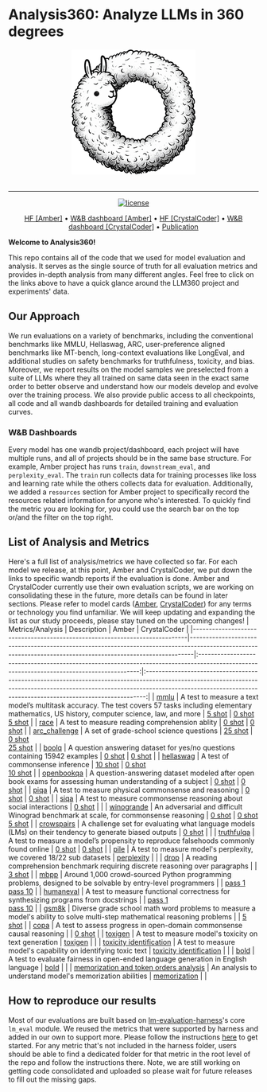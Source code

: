 # Analysis360: Analyze LLMs in 360 degrees

<div align="center">
   <img src="./docs/imgs/logo-web250.png"><br><br>
</div>

---

<p align="center">
   <a href="https://github.com/LLM360/Analysis360/blob/dev/LICENSE"><img src="https://img.shields.io/badge/License-Apache_2.0-blue.svg" alt="license"></a>
</p>
<p align="center">
  <a href="https://huggingface.co/LLM360/Amber">HF [Amber]</a> •
  <a href="https://wandb.ai/llm360/Amber">W&B dashboard [Amber]</a> •
  <a href="https://huggingface.co/LLM360/CrystalCoder">HF [CrystalCoder]</a> •
  <a href="https://wandb.ai/llm360/CrystalCoder">W&B dashboard [CrystalCoder]</a> •
  <a href="">Publication</a>
</p>

**Welcome to Analysis360!**
<br/>

This repo contains all of the code that we used for model evaluation and analysis. It serves as the single source of truth for all evaluation metrics and provides in-depth analysis from many different angles. Feel free to click on the links above to have a quick glance around the LLM360 project and experiments' data.

## Our Approach 

We run evaluations on a variety of benchmarks, including the conventional benchmarks like MMLU, Hellaswag, ARC, user-preference aligned benchmarks like MT-bench, long-context evaluations like LongEval, and additional studies on safety benchmarks for truthfulness, toxicity, and bias. Moreover, we report results on the model samples we preselected from a suite of LLMs where they all trained on same data seen in the exact same order to better observe and understand how our models develop and evolve over the training process. We also provide public access to all checkpoints, all code and all wandb dashboards for detailed training and evaluation curves. 

### W&B Dashboards
Every model has one wandb project/dashboard, each project will have multiple runs, and all of projects should be in the same base structure. For example, Amber project has runs `train`, `downstream_eval`, and `perplexity_eval`. The `train` run collects data for training processes like loss and learning rate while the others collects data for evaluation. Additionally, we added a `resources` section for Amber project to specifically record the resources related information for anyone who's interested. To quickly find the metric you are looking for, you could use the search bar on the top or/and the filter on the top right.

## List of Analysis and Metrics

Here's a full list of analysis/metrics we have collected so far. For each model we release, at this point, Amber and CrystalCoder, we put down the links to specific wandb reports if the evaluation is done. Amber and CrystalCoder currently use their own evaluation scripts, we are working on consolidating these in the future, more details can be found in later sections. Please refer to model cards ([Amber](https://huggingface.co/LLM360/Amber), [CrystalCoder](https://huggingface.co/LLM360/CrystalCoder)) for any terms or technology you find unfamiliar. We will keep updating and expanding the list as our study proceeds, please stay tuned on the upcoming changes!
| Metrics/Analysis                                                           | Description                                                                                                                                                 |                                                                   Amber                                                                   |                                                                                                                CrystalCoder                                                                                                                |
|----------------------------------------------------------------------------|-------------------------------------------------------------------------------------------------------------------------------------------------------------|:-----------------------------------------------------------------------------------------------------------------------------------------:|:------------------------------------------------------------------------------------------------------------------------------------------------------------------------------------------------------------------------------------------:|
| [mmlu](https://arxiv.org/abs/2009.03300)                                   | A test to measure a text model’s multitask accuracy. The test covers 57 tasks including elementary mathematics, US history, computer science, law, and more |                         [5 shot](https://wandb.ai/llm360/Amber/reports/mmlu-23-12-05-12-00-27---Vmlldzo2MTc1Njkx)                         |             [0 shot](https://wandb.ai/llm360/CrystalCoder/reports/MMLU-0-shot-23-12-05-12-26-58---Vmlldzo2MTc1OTIw)<br>[5 shot](https://wandb.ai/llm360/CrystalCoder/reports/MMLU-5-shot-23-12-05-12-31-30---Vmlldzo2MTc1OTgy)             |
| [race](https://arxiv.org/abs/1704.04683)                                   | A test to measure reading comprehension ablity                                                                                                              |                         [0 shot](https://wandb.ai/llm360/Amber/reports/race-23-12-05-12-01-31---Vmlldzo2MTc1NzAw)                         |                                                                   [0 shot](https://wandb.ai/llm360/CrystalCoder/reports/RACE-0-shot-23-12-05-12-27-47---Vmlldzo2MTc1OTI5)                                                                  |
| [arc_challenge](https://arxiv.org/abs/1803.05457)                          | A set of grade-school science questions                                                                                                                     |                         [25 shot](https://wandb.ai/llm360/Amber/reports/arc-23-12-05-12-02-08---Vmlldzo2MTc1NzA5)                         |           [0 shot](https://wandb.ai/llm360/CrystalCoder/reports/ARC-C-0-shot-23-12-06-11-10-01---Vmlldzo2MTg3NjEz)<br>[25 shot](https://wandb.ai/llm360/CrystalCoder/reports/ARC-C-25-shot-23-12-06-11-08-46---Vmlldzo2MTg3NjA0)           |
| [boolq](https://arxiv.org/abs/1905.10044)                                  | A question answering dataset for yes/no questions containing 15942 examples                                                                                 |                         [0 shot](https://wandb.ai/llm360/Amber/reports/boolq-23-12-05-12-03-24---Vmlldzo2MTc1NzE3)                        |                                                                  [0 shot](https://wandb.ai/llm360/CrystalCoder/reports/BoolQ-0-shot-23-12-05-12-28-19---Vmlldzo2MTc1OTM3)                                                                  |
| [hellaswag](https://arxiv.org/abs/1905.07830)                              | A test of commonsense inference                                                                                                                             |                      [10 shot](https://wandb.ai/llm360/Amber/reports/hellaswag-23-12-05-12-03-55---Vmlldzo2MTc1NzIw)                      |       [0 shot](https://wandb.ai/llm360/CrystalCoder/reports/HellaSwag-0-shot-23-12-05-12-25-18---Vmlldzo2MTc1OTA0)<br>[10 shot](https://wandb.ai/llm360/CrystalCoder/reports/HellaSwag-10-shot-23-12-05-12-47-16---Vmlldzo2MTc2MTAz)       |
| [openbookqa](https://arxiv.org/abs/1809.02789)                             | A question-answering dataset modeled after open book exams for assessing human understanding of a subject                                                   |                      [0 shot](https://wandb.ai/llm360/Amber/reports/openbookqa-23-12-05-12-04-39---Vmlldzo2MTc1NzI1)                      |                                                               [0 shot](https://wandb.ai/llm360/CrystalCoder/reports/Openbook-QA-0-shot-23-12-05-12-48-00---Vmlldzo2MTc2MTE0)                                                               |
| [piqa](https://arxiv.org/abs/1911.11641)                                   | A test to measure physical commonsense and reasoning                                                                                                        |                         [0 shot](https://wandb.ai/llm360/Amber/reports/piqa-23-12-05-12-05-40---Vmlldzo2MTc1NzMy)                         |                                                                   [0 shot](https://wandb.ai/llm360/CrystalCoder/reports/PIQA-0-shot-23-12-05-12-46-47---Vmlldzo2MTc2MTAx)                                                                  |
| [siqa](https://arxiv.org/abs/1904.09728)                                   | A test to measure commonsense reasoning about social interactions                                                                                           |                         [0 shot](https://wandb.ai/llm360/Amber/reports/siqa-23-12-05-12-07-33---Vmlldzo2MTc1NzUw)                         |                                                                                                                                                                                                                                            |
| [winogrande](https://arxiv.org/abs/1907.10641)                             | An adversarial and difficult Winograd benchmark at scale, for commonsense reasoning                                                                         |                      [0 shot](https://wandb.ai/llm360/Amber/reports/winogrande-23-12-05-12-08-04---Vmlldzo2MTc1NzU1)                      |       [0 shot](https://wandb.ai/llm360/CrystalCoder/reports/Winogrande-0-shot-23-12-05-12-30-16---Vmlldzo2MTc1OTY5)<br>[5 shot](https://wandb.ai/llm360/CrystalCoder/reports/Winogrande-5-shot-23-12-05-12-28-46---Vmlldzo2MTc1OTQ3)       |
| [crowspairs](https://arxiv.org/abs/2010.00133)                             | A challenge set for evaluating what language models (LMs) on their tendency to generate biased outputs                                                      |                      [0 shot](https://wandb.ai/llm360/Amber/reports/crowspairs-23-12-05-12-08-51---Vmlldzo2MTc1NzYz)                      |                                                                                                                                                                                                                                            |
| [truthfulqa](https://arxiv.org/abs/2109.07958)                             | A test to measure a model’s propensity to reproduce falsehoods commonly found online                                                                        |                      [0 shot](https://wandb.ai/llm360/Amber/reports/truthfulqa-23-12-05-12-12-08---Vmlldzo2MTc1Nzg4)                      |                                                               [0 shot](https://wandb.ai/llm360/CrystalCoder/reports/Truthful-QA-0-shot-23-12-05-12-49-09---Vmlldzo2MTc2MTIx)                                                               |
| [pile](https://pile.eleuther.ai/)                                          | A test to measure model's perplexity, we covered 18/22 sub datasets                                                                                         |                                         [perplexity](https://wandb.ai/llm360/Amber/runs/ut4txpqk)                                         |                                                                                                                                                                                                                                            |
| [drop](https://arxiv.org/abs/1903.00161)                                   | A reading comprehension benchmark requiring discrete reasoning over paragraphs                                                                              |                                                                                                                                           |                                                                   [3 shot](https://wandb.ai/llm360/CrystalCoder/reports/DROP-3-shot-23-12-05-12-55-44---Vmlldzo2MTc2MTU1)                                                                  |
| [mbpp](https://arxiv.org/abs/2108.07732)                                   | Around 1,000 crowd-sourced Python programming problems, designed to be solvable by entry-level programmers                                                  |                                                                                                                                           |      [pass 1](https://wandb.ai/llm360/CrystalCoder/reports/MBPP-pass-1-t-0-1-23-12-05-12-42-33---Vmlldzo2MTc2MDcw)<br>[pass 10](https://wandb.ai/llm360/CrystalCoder/reports/MBPP-pass-10-t-0-1-23-12-05-12-41-45---Vmlldzo2MTc2MDYy)      |
| [humaneval](https://arxiv.org/abs/2107.03374)                              | A test to measure functional correctness for synthesizing programs from docstrings                                                                          |                                                                                                                                           | [pass 1](https://wandb.ai/llm360/CrystalCoder/reports/HumanEval-pass-1-t-0-2-23-12-05-12-45-51---Vmlldzo2MTc2MDk0)<br>[pass 10](https://wandb.ai/llm360/CrystalCoder/reports/HumanEval-pass-10-t-0-2-23-12-05-12-48-34---Vmlldzo2MTc2MTE2) |
| [gsm8k](https://arxiv.org/abs/2110.14168)                                  | Diverse grade school math word problems to measure a model's ability to solve multi-step mathematical reasoning problems                                    |                                                                                                                                           |                                                                  [5 shot](https://wandb.ai/llm360/CrystalCoder/reports/GSM8K-5-shot-23-12-05-12-50-29---Vmlldzo2MTc2MTI4)                                                                  |
| [copa](https://arxiv.org/abs/2203.08398)                                   | A test to assess progress in open-domain commonsense causal reasoning                                                                                       |                                                                                                                                           |                                                                   [0 shot](https://wandb.ai/llm360/CrystalCoder/reports/COPA-0-shot-23-12-05-12-52-54---Vmlldzo2MTc2MTQy)                                                                  |
| [toxigen](https://arxiv.org/abs/2203.09509)                                | A test to measure model's toxicity on text generation                                                                                                       |         [toxigen](https://wandb.ai/llm360/Amber/reports/toxigen-and-toxicity-identification-23-12-06-15-24-39---Vmlldzo2MTg5NTcy)         |                                                                                                                                                                                                                                            |
| [toxicity identification](https://arxiv.org/abs/2305.13169)                | A test to measure model's capability on identifying toxic text                                                                                              | [toxicity identification](https://wandb.ai/llm360/Amber/reports/toxigen-and-toxicity-identification-23-12-06-15-24-39---Vmlldzo2MTg5NTcy) |                                                                                                                                                                                                                                            |
| [bold](https://arxiv.org/abs/2101.11718)                                   | A test to evaluate fairness in open-ended language generation in English language                                                                           |                          [bold](https://wandb.ai/llm360/Amber/reports/bold-23-12-06-15-27-23---Vmlldzo2MTg5NTky)                          |                                                                                                                                                                                                                                            |
| [memorization and token orders analysis](https://arxiv.org/abs/2202.07646) | An analysis to understand model's memorization abilities                                                                                                    |                  [memorization](https://wandb.ai/llm360/Amber/reports/memorization-23-12-06-15-29-48---Vmlldzo2MTg5NjEx)                  |                                                                                                                                                                                                                                            |
## How to reproduce our results
Most of our evaluations are built based on [lm-evaluation-harness](https://github.com/EleutherAI/lm-evaluation-harness)'s core `lm_eval` module. We reused the metrics that were supported by harness and added in our own to support more. Please follow the instructions [here](./harness/README.md) to get started. For any metric that's not included in the harness folder, users should be able to find a dedicated folder for that metric in the root level of the repo and follow the instructions there. Note, we are still working on getting code consolidated and uploaded so please wait for future releases to fill out the missing gaps.
